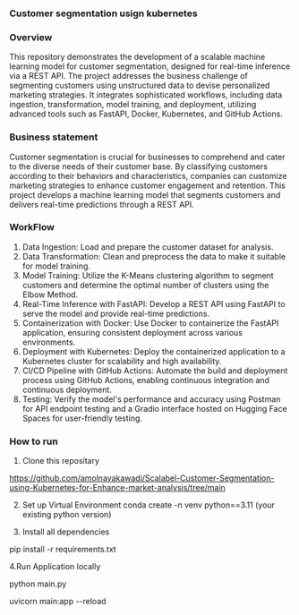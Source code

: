 ### Customer segmentation usign kubernetes

### Overview

This repository demonstrates the development of a scalable machine learning model for customer segmentation, designed for real-time inference via a REST API. The project addresses the business challenge of segmenting customers using unstructured data to devise personalized marketing strategies. It integrates sophisticated workflows, including data ingestion, transformation, model training, and deployment, utilizing advanced tools such as FastAPI, Docker, Kubernetes, and GitHub Actions.

### Business statement

Customer segmentation is crucial for businesses to comprehend and cater to the diverse needs of their customer base. By classifying customers according to their behaviors and characteristics, companies can customize marketing strategies to enhance customer engagement and retention. This project develops a machine learning model that segments customers and delivers real-time predictions through a REST API.

### WorkFlow

1. Data Ingestion: Load and prepare the customer dataset for analysis.
2. Data Transformation: Clean and preprocess the data to make it suitable for model training.
3. Model Training: Utilize the K-Means clustering algorithm to segment customers and determine the optimal number of clusters using the Elbow Method.
4. Real-Time Inference with FastAPI: Develop a REST API using FastAPI to serve the model and provide real-time predictions.
5. Containerization with Docker: Use Docker to containerize the FastAPI application, ensuring consistent deployment across various environments.
6. Deployment with Kubernetes: Deploy the containerized application to a Kubernetes cluster for scalability and high availability.
7. CI/CD Pipeline with GitHub Actions: Automate the build and deployment process using GitHub Actions, enabling continuous integration and continuous deployment.
8. Testing: Verify the model's performance and accuracy using Postman for API endpoint testing and a Gradio interface hosted on Hugging Face Spaces for user-friendly testing.


### How to run 

1. Clone this repositary

https://github.com/amolnayakawadi/Scalabel-Customer-Segmentation-using-Kubernetes-for-Enhance-market-analysis/tree/main

2. Set up Virtual Environment
conda create -n venv python==3.11 (your existing python version)

3. Install all dependencies 

pip install -r requirements.txt

4.Run Application locally 

python main.py 

uvicorn main:app --reload

